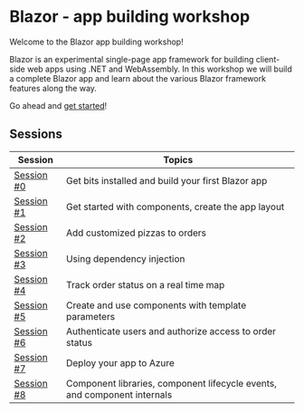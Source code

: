# Blazor - app building workshop

Welcome to the Blazor app building workshop! 

Blazor is an experimental single-page app framework for building client-side web apps using .NET and WebAssembly. In this workshop we will build a complete Blazor app and learn about the various Blazor framework features along the way.

Go ahead and [get started](/docs/00-get-started)!

## Sessions

| Session | Topics |
| ----- | ---- |
| [Session #0](/docs/00-get-started.md) | Get bits installed and build your first Blazor app |
| [Session #1](/docs/01-components-and-layout.md) | Get started with components, create the app layout |
| [Session #2](/docs/02-events-and-data-binding.md) | Add customized pizzas to orders  |
| [Session #3](/docs/03-dependency-injection.md) | Using dependency injection |
| [Session #4](/docs/04-javascript-interop.md) | Track order status on a real time map |
| [Session #5](/docs/05-templated-components.md) | Create and use components with template parameters |
| [Session #6](docs/06-authentication-and-authorizationg.md) | Authenticate users and authorize access to order status |
| [Session #7](/docs/07-publish-and-deploy.md) | Deploy your app to Azure |
| [Session #8](/docs/08-advanced-components.md) | Component libraries, component lifecycle events, and component internals  |


